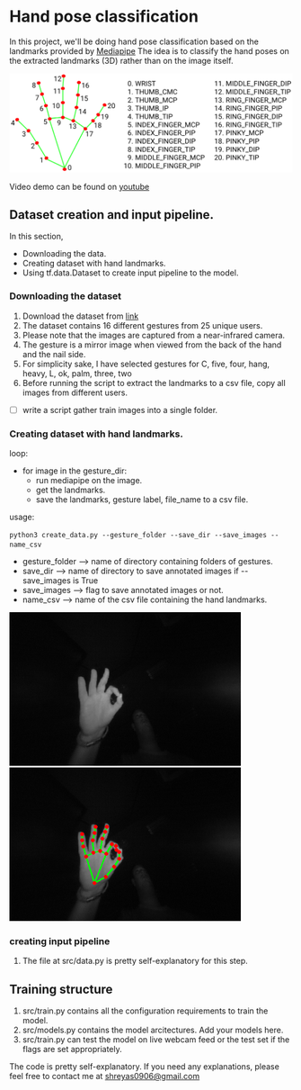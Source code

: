 # Hand pose classification

In this project, we'll be doing hand pose classification based on the landmarks provided by [Mediapipe](https://google.github.io/mediapipe/solutions/hands#python-solution-api)
The idea is to classify the hand poses on the extracted landmarks (3D) rather than on the image itself.

![](hand_landmarks.png)

Video demo can be found on [youtube](https://youtu.be/3V5tQBCl8wQ)
## Dataset creation and input pipeline.

In this section,
- Downloading the data. 
- Creating dataset with hand landmarks.
- Using tf.data.Dataset to create input pipeline to the model.

### Downloading the dataset

1. Download the dataset from [link](https://www.gti.ssr.upm.es/data/MultiModalHandGesture_dataset)
2. The dataset contains 16 different gestures from 25 unique users.
3. Please note that the images are captured from a near-infrared camera.
4. The gesture is a mirror image when viewed from the back of the hand and the nail side.
5. For simplicity sake, I have selected gestures for C, five, four, hang, heavy, L, ok, palm, three, two 
6. Before running the script to extract the landmarks to a csv file, copy all images from different users.
- [ ] write a script gather train images into a single folder.

### Creating dataset with hand landmarks.

loop:
   - for image in the gesture_dir:
      - run mediapipe on the image.
      - get the landmarks.
      - save the landmarks, gesture label, file_name to a csv file.
     
usage:
   
`python3 create_data.py --gesture_folder --save_dir --save_images --name_csv`

- gesture_folder --> name of directory containing folders of gestures.
- save_dir --> name of directory to save annotated images if --save_images is True
- save_images --> flag to save annotated images or not.
- name_csv --> name of the csv file containing the hand landmarks.


![](examples/frame_17653_l.png) ![](examples/frame_17653_l_annotated.png)

### creating input pipeline

1. The file at src/data.py is pretty self-explanatory for this step. 

## Training structure

1. src/train.py contains all the configuration requirements to train the model.
2. src/models.py contains the model arcitectures. Add your models here.
3. src/train.py can test the model on live webcam feed or the test set if the flags are set appropriately.

The code is pretty self-explanatory. If you need any explanations, please feel free to contact me at shreyas0906@gmail.com

